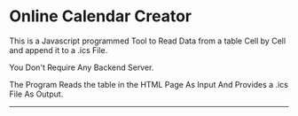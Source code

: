 # Online Calendar Creator
This is a Javascript programmed Tool to Read Data from a table Cell by Cell and append it to a .ics File.<br />

You Don't Require Any Backend Server.

The Program Reads the table in the HTML Page As Input And Provides a .ics File As Output.<br />
- - - -
